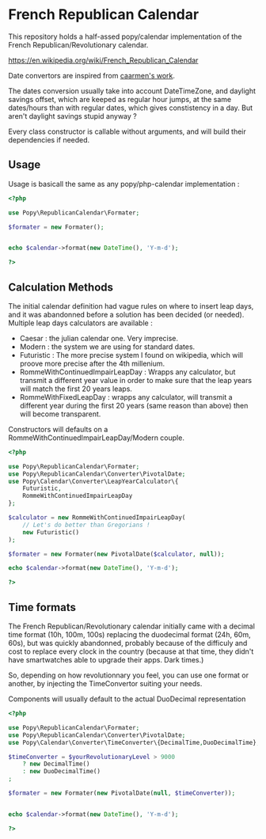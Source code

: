French Republican Calendar
==========================

This repository holds a half-assed popy/calendar implementation of the French
Republican/Revolutionary calendar.

https://en.wikipedia.org/wiki/French_Republican_Calendar

Date convertors are inspired from [caarmen's work](https://github.com/caarmen/french-revolutionary-calendar).

The dates conversion usually take into account DateTimeZone, and daylight
savings offset, which are keeped as regular hour jumps, at the same dates/hours
than with regular dates, which gives constistency in a day.
But aren't daylight savings stupid anyway ?

Every class constructor is callable without arguments, and will build their
dependencies if needed.

Usage
-----

Usage is basicall the same as any popy/php-calendar implementation :

```php
<?php

use Popy\RepublicanCalendar\Formater;

$formater = new Formater();


echo $calendar->format(new DateTime(), 'Y-m-d');

?>
```

Calculation Methods
-------------------

The initial calendar definition had vague rules on where to insert leap days,
and it was abandonned before a solution has been decided (or needed). Multiple
leap days calculators are available :

- Caesar : the julian calendar one. Very imprecise.
- Modern : the system we are using for standard dates.
- Futuristic : The more precise system I found on wikipedia, which will proove
    more precise after the 4th millenium.
- RommeWithContinuedImpairLeapDay : Wrapps any calculator, but transmit a
    different year value in order to make sure that the leap years will match
    the first 20 years leaps.
- RommeWithFixedLeapDay : wrapps any calculator, will transmit a different year
    during the first 20 years (same reason than above) then will become
    transparent.

Constructors will defaults on a RommeWithContinuedImpairLeapDay/Modern couple.

```php
<?php

use Popy\RepublicanCalendar\Formater;
use Popy\RepublicanCalendar\Converter\PivotalDate;
use Popy\Calendar\Converter\LeapYearCalculator\{
    Futuristic,
    RommeWithContinuedImpairLeapDay
};

$calculator = new RommeWithContinuedImpairLeapDay(
    // Let's do better than Gregorians !
    new Futuristic()
);

$formater = new Formater(new PivotalDate($calculator, null));

echo $calendar->format(new DateTime(), 'Y-m-d');

?>
```


Time formats
------------

The French Republican/Revolutionary calendar initially came with a decimal time
format (10h, 100m, 100s) replacing the duodecimal format (24h, 60m, 60s), but
was quickly abandonned, probably because of the difficuly and cost to replace
every clock in the country (because at that time, they didn't have smartwatches
able to upgrade their apps. Dark times.)

So, depending on how revolutionnary you feel, you can use one format or another,
by injecting the TimeConvertor suiting your needs.

Components will usually default to the actual DuoDecimal representation

```php
<?php

use Popy\RepublicanCalendar\Formater;
use Popy\RepublicanCalendar\Converter\PivotalDate;
use Popy\Calendar\Converter\TimeConverter\{DecimalTime,DuoDecimalTime};

$timeConverter = $yourRevolutionaryLevel > 9000
    ? new DecimalTime()
    : new DuoDecimalTime()
;

$formater = new Formater(new PivotalDate(null, $timeConverter));


echo $calendar->format(new DateTime(), 'Y-m-d');

?>
```
